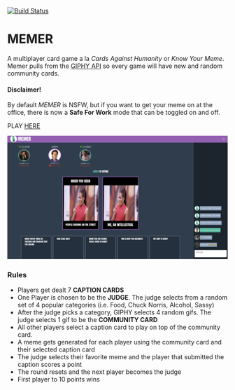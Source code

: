 [![Build Status](https://travis-ci.com/AdamSheaffer/memer.svg?branch=master)](https://travis-ci.com/AdamSheaffer/memer)

# MEMER

A multiplayer card game a la _Cards Against Humanity_ or _Know Your Meme_. Memer pulls from the [GIPHY API](https://developers.giphy.com/) so every game will have new and random community cards.

#### Disclaimer!
By default _MEMER_ is NSFW, but if you want to get your meme on at the office, there is now a **Safe For Work** mode that can be toggled on and off.

PLAY [HERE](https://memer.app)

![Screenshot][screenshot]

[screenshot]: screenshots/screenshot2.png "MEMER screenshot"

### Rules

* Players get dealt 7 **CAPTION CARDS**
* One Player is chosen to be the **JUDGE**. The judge selects from a random set of 4 popular categories (i.e. Food, Chuck Norris, Alcohol, Sassy)
* After the judge picks a category, GIPHY selects 4 random gifs. The judge selects 1 gif to be the **COMMUNITY CARD**
* All other players select a caption card to play on top of the community card.
* A meme gets generated for each player using the community card and their selected caption card
* The judge selects their favorite meme and the player that submitted the caption scores a point
* The round resets and the next player becomes the judge
* First player to 10 points wins
